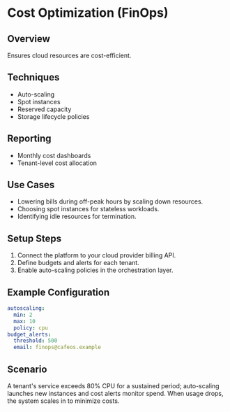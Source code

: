 # Cost Optimization (FinOps)

## Overview
Ensures cloud resources are cost-efficient.

## Techniques
- Auto-scaling
- Spot instances
- Reserved capacity
- Storage lifecycle policies

## Reporting
- Monthly cost dashboards
- Tenant-level cost allocation

## Use Cases
- Lowering bills during off-peak hours by scaling down resources.
- Choosing spot instances for stateless workloads.
- Identifying idle resources for termination.

## Setup Steps
1. Connect the platform to your cloud provider billing API.
2. Define budgets and alerts for each tenant.
3. Enable auto-scaling policies in the orchestration layer.

## Example Configuration
```yaml
autoscaling:
  min: 2
  max: 10
  policy: cpu
budget_alerts:
  threshold: 500
  email: finops@cafeos.example
```

## Scenario
A tenant's service exceeds 80% CPU for a sustained period; auto-scaling launches new instances and cost alerts monitor spend.
When usage drops, the system scales in to minimize costs.
